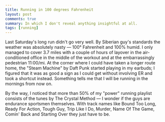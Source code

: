 ```yaml
---
title: Running in 100 degrees Fahrenheit
layout: post
comments: true
summary: In which I don't reveal anything insightful at all.
tags: [running]
---
```


Last Saturday's long run didn't go very well. By Siberian guy's
standards the weather was absolutely nasty — 100° Fahrenheit and 100%
humid. I only managed to cover 3.7 miles with a couple of hours of
layover in the air-conditioned office in the middle of the workout and
at the embarrassingly pedestrian 11:00/mi. At the corner where I could
have taken a longer route home, the "Steam Machine" by Daft Punk started
playing in my earbuds; I figured that it was as good a sign as I could
get without involving ER and took a shortcut instead. Something tells me
that I will be running in the mornings from now on.

By the way, I noticed that more than 50% of my "power" running playlist
consists of the tunes by The Crystal Method — I wonder if the guys are
endurance sportsmen themselves. With track names like Bound Too Long,
Ready For Action, Tough Guy, Trip Like I Do, Murder, Name Of The Game,
Comin' Back and Starting Over they just have to be.
